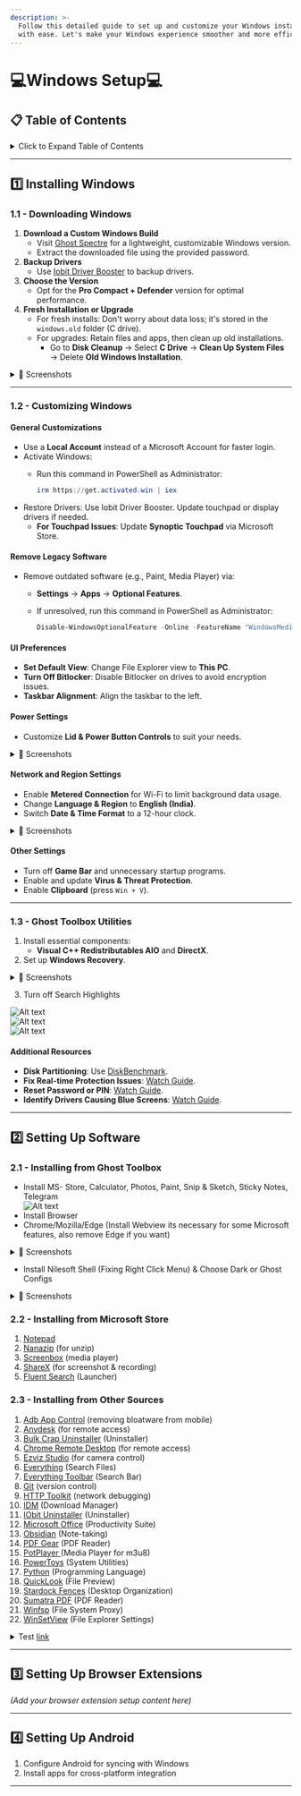```yaml
---
description: >-
  Follow this detailed guide to set up and customize your Windows installation
  with ease. Let's make your Windows experience smoother and more efficient! 🚀
---
```


# 💻Windows Setup💻

## 📋 Table of Contents

<details>

<summary>Click to Expand Table of Contents</summary>

1. [Installing Windows](./#1-installing-windows)
   * [Downloading Windows](./#id-11-downloading-windows)
   * [Customizing Windows](./#id-12-customizing-windows)
   * [Ghost Toolbox Utilities](./#id-13-ghost-toolbox-utilities)
2. [Setting Up Software](./#id-2-setting-up-software)

* &#x20;[Installing from Ghost Toolbox](./#id-2.1-installing-from-ghost-toolbox)
* [Installing from Microsoft Store](./#id-2.2-installing-from-microsoft-store)
* [Installing from Other Sources](./#id-2.3-installing-from-other-sources)

3. [Setting Up Browser](./#id-3-setting-up-browser-extensions)
4. [Setting Up Android](./#4-setting-up-android)

</details>

***

## 1️⃣ Installing Windows <a href="#id-1-installing-windows" id="id-1-installing-windows"></a>

### 1.1 - Downloading Windows <a href="#id-11-downloading-windows" id="id-11-downloading-windows"></a>

1. **Download a Custom Windows Build**
   * Visit [Ghost Spectre](https://ghostclouds.xyz/wp/w11-24h2-pro/) for a lightweight, customizable Windows version.
   * Extract the downloaded file using the provided password.
2. **Backup Drivers**
   * Use [Iobit Driver Booster](https://www.teamos.xyz/search/1847348/?q=iobit+driver+booster\&o=date) to backup drivers.
3. **Choose the Version**
   * Opt for the **Pro Compact + Defender** version for optimal performance.
4. **Fresh Installation or Upgrade**
   * For fresh installs: Don't worry about data loss; it's stored in the `windows.old` folder (C drive).
   * For upgrades: Retain files and apps, then clean up old installations.
     * Go to **Disk Cleanup** → Select **C Drive** → **Clean Up System Files** → Delete **Old Windows Installation**.

<details>

<summary>📸 Screenshots</summary>

![Alt text](https://imgur.com/3NWJxxf.png)\
![Alt text](https://imgur.com/clGR79b.png)\
![Alt text](https://imgur.com/KmzNUJ2.png)

</details>

***

### 1.2 - Customizing Windows <a href="#id-12-customizing-windows" id="id-12-customizing-windows"></a>

#### General Customizations <a href="#id-12-general-customizations" id="id-12-general-customizations"></a>

* Use a **Local Account** instead of a Microsoft Account for faster login.
* Activate Windows:
  *   Run this command in PowerShell as Administrator:

      ```powershell
      irm https://get.activated.win | iex
      ```
* Restore Drivers: Use Iobit Driver Booster. Update touchpad or display drivers if needed.
  * **For Touchpad Issues**: Update **Synoptic Touchpad** via Microsoft Store.

#### Remove Legacy Software <a href="#id-12-remove-legacy-software" id="id-12-remove-legacy-software"></a>

* Remove outdated software (e.g., Paint, Media Player) via:
  * **Settings** → **Apps** → **Optional Features**.
  *   If unresolved, run this command in PowerShell as Administrator:

      ```powershell
      Disable-WindowsOptionalFeature -Online -FeatureName "WindowsMediaPlayer" -NoRestart
      ```

#### UI Preferences <a href="#id-12-ui-preferences" id="id-12-ui-preferences"></a>

* **Set Default View**: Change File Explorer view to **This PC**.
* **Turn Off Bitlocker**: Disable Bitlocker on drives to avoid encryption issues.
* **Taskbar Alignment**: Align the taskbar to the left.

#### Power Settings <a href="#id-12-power-settings" id="id-12-power-settings"></a>

* Customize **Lid & Power Button Controls** to suit your needs.

<details>

<summary>📸 Screenshots</summary>

![Alt text](https://imgur.com/9fQf7AX.png)\
![Alt text](https://imgur.com/CL5N7yH.png)\
![Alt text](https://imgur.com/B7xY3VD.png)\
![Alt text](https://imgur.com/1fO2NmH.png)

</details>

#### Network and Region Settings <a href="#id-12-network-and-region-settings" id="id-12-network-and-region-settings"></a>

* Enable **Metered Connection** for Wi-Fi to limit background data usage.
* Change **Language & Region** to **English (India)**.
* Switch **Date & Time Format** to a 12-hour clock.

<details>

<summary>📸 Screenshots</summary>

![Alt text](https://imgur.com/JXWvF9U.png)\
![Alt text](https://imgur.com/NMWyoeI.png)

</details>

#### Other Settings <a href="#id-12-other-settings" id="id-12-other-settings"></a>

* Turn off **Game Bar** and unnecessary startup programs.
* Enable and update **Virus & Threat Protection**.
* Enable **Clipboard** (press `Win + V`).

***

### 1.3 - Ghost Toolbox Utilities <a href="#id-13-ghost-toolbox-utilities" id="id-13-ghost-toolbox-utilities"></a>

1. Install essential components:
   * **Visual C++ Redistributables AIO** and **DirectX**.
2. Set up **Windows Recovery**.

<details>

<summary>📸 Screenshots</summary>

![Alt text](https://imgur.com/sNDlnfe.png)\
![Alt text](https://imgur.com/wP7gz44.png)\
![Alt text](https://imgur.com/n1i5c3G.png)\
![Alt text](https://imgur.com/LXtIlcR.png)\
![Alt text](https://imgur.com/PS8u0Kt.png)

</details>

3. Turn off Search Highlights

![Alt text](https://imgur.com/7P9xzpe.png)\
![Alt text](https://imgur.com/bW6U9KV.png)\
![Alt text](https://imgur.com/EVXdfti.png)

#### Additional Resources

* **Disk Partitioning**: Use [DiskBenchmark](https://www.diskgenius.com/free.php).
* **Fix Real-time Protection Issues**: [Watch Guide](https://www.youtube.com/watch?v=B22FMrO-vYM).
* **Reset Password or PIN**: [Watch Guide](https://www.youtube.com/watch?v=-0crAEE-6hA).
* **Identify Drivers Causing Blue Screens**: [Watch Guide](https://www.youtube.com/watch?v=Dw266cVGXic).

***

## 2️⃣ Setting Up Software <a href="#id-2-setting-up-software" id="id-2-setting-up-software"></a>

### 2.1 - Installing from Ghost Toolbox

* Install MS- Store, Calculator, Photos, Paint, Snip & Sketch, Sticky Notes, Telegram\
  ![Alt text](https://imgur.com/7YmOo34.png)
* Install Browser
* Chrome/Mozilla/Edge (Install Webview its necessary for some Microsoft features, also remove Edge if you want)

<details>

<summary>📸 Screenshots</summary>

![Alt text](https://imgur.com/OIPzZd1.png)\
![Alt text](https://imgur.com/D2Lh7A8.png)\
![Alt text](https://imgur.com/Ber3MVF.png)

</details>

* Install Nilesoft Shell (Fixing Right Click Menu) & Choose Dark or Ghost Configs

<details>

<summary>📸 Screenshots</summary>

![Alt text](https://imgur.com/A2iwJnQ.png)\
![Alt text](https://imgur.com/r2WwynK.png)\
![Alt text](https://imgur.com/WZNPOq3.png)

</details>

### 2.2 - Installing from Microsoft Store

1. [Notepad](https://apps.microsoft.com/detail/9MSMLRH6LZF3?hl=en-us\&gl=IN\&ocid=pdpshare)
2. [Nanazip](https://apps.microsoft.com/detail/9N8G7TSCL18R?hl=en\&gl=IN\&ocid=pdpshare) (for unzip)
3. [Screenbox](https://apps.microsoft.com/detail/9NTSNMSVCB5L?hl=en-us\&gl=IN\&ocid=pdpshare) (media player)
4. [ShareX](https://apps.microsoft.com/detail/9NBLGGH4Z1SP?hl=en-us\&gl=IN\&ocid=pdpshare) (for screenshot & recording)
5. [Fluent Search](https://apps.microsoft.com/detail/9NK1HLWHNP8S?hl=en-us\&gl=IN\&ocid=pdpshare) (Launcher)

### 2.3 - Installing from Other Sources

1. [Adb App Control](https://adbappcontrol.com/en/#download) (removing bloatware from mobile)&#x20;
2. [Anydesk](https://anydesk.com/) (for remote access)
3. [Bulk Crap Uninstaller](https://www.bcuninstaller.com/) (Uninstaller)
4. [Chrome Remote Desktop](https://remotedesktop.google.com/) (for remote access)
5. [Ezviz Studio](https://support.ezviz.com/download) (for camera control)
6. [Everything](https://www.voidtools.com/) (Search Files)
7. [Everything Toolbar](https://github.com/srwi/EverythingToolbar) (Search Bar)
8. [Git](https://git-scm.com/) (version control)
9. [HTTP Toolkit](https://httptoolkit.com/) (network debugging)
10. [IDM](https://www.internetdownloadmanager.com/) (Download Manager)
11. [IObit Uninstaller](https://www.iobit.com/) (Uninstaller)
12. [Microsoft Office](https://www.office.com/) (Productivity Suite)
13. [Obsidian](https://obsidian.md/) (Note-taking)
14. [PDF Gear](https://pdfgear.com/) (PDF Reader)
15. [PotPlayer ](https://potplayer.daum.net/)(Media Player for m3u8)
16. [PowerToys](https://learn.microsoft.com/en-us/windows/powertoys/) (System Utilities)
17. [Python](https://www.python.org/) (Programming Language)
18. [QuickLook](https://pooi.moe/QuickLook/) (File Preview)
19. [Stardock Fences](https://www.stardock.com/products/fences/) (Desktop Organization)
20. [Sumatra PDF](https://www.sumatrapdfreader.org/) (PDF Reader)
21. [Winfsp](https://winfsp.dev/) (File System Proxy)
22. [WinSetView](https://github.com/LesFerch/WinSetView) (File Explorer Settings)

<details>

<summary>Test <a href="https://www.google.com">link</a></summary>

hi test

</details>



***

## 3️⃣ Setting Up Browser Extensions <a href="#id-3-setting-up-browser-extensions" id="id-3-setting-up-browser-extensions"></a>

_(Add your browser extension setup content here)_

***

## 4️⃣ Setting Up Android <a href="#id-4-setting-up-android" id="id-4-setting-up-android"></a>

1. Configure Android for syncing with Windows
2. Install apps for cross-platform integration

***
